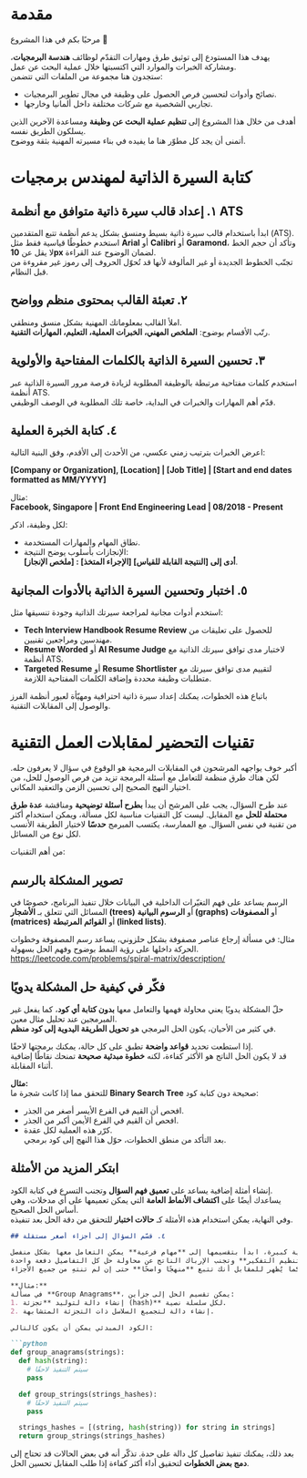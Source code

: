# مقدمة

مرحبًا بكم في هذا المشروع 👋  

يهدف هذا المستودع إلى توثيق طرق ومهارات التقدّم لوظائف **هندسة البرمجيات**، ومشاركة الخبرات والموارد التي اكتسبتها خلال عملية البحث عن عمل.  
ستجدون هنا مجموعة من الملفات التي تتضمن:

- نصائح وأدوات لتحسين فرص الحصول على وظيفة في مجال تطوير البرمجيات.  
- تجاربي الشخصية مع شركات مختلفة داخل ألمانيا وخارجها.

أهدف من خلال هذا المشروع إلى **تنظيم عملية البحث عن وظيفة** ومساعدة الآخرين الذين يسلكون الطريق نفسه.  
أتمنى أن يجد كل مطوّر هنا ما يفيده في بناء مسيرته المهنية بثقة ووضوح.  


# كتابة السيرة الذاتية لمهندس برمجيات

## ١. إعداد قالب سيرة ذاتية متوافق مع أنظمة ATS  
ابدأ باستخدام قالب سيرة ذاتية بسيط ومنسق بشكل يدعم أنظمة تتبع المتقدمين (ATS).  
استخدم خطوطًا قياسية فقط مثل **Arial** أو **Calibri** أو **Garamond**، وتأكد أن حجم الخط لا يقل عن **10px** لضمان الوضوح عند القراءة.  
تجنّب الخطوط الجديدة أو غير المألوفة لأنها قد تُحوّل الحروف إلى رموز غير مقروءة من قبل النظام.

## ٢. تعبئة القالب بمحتوى منظم وواضح  
املأ القالب بمعلوماتك المهنية بشكل منسق ومنطقي.  
رتّب الأقسام بوضوح: **الملخص المهني، الخبرات العملية، التعليم، المهارات التقنية**.

## ٣. تحسين السيرة الذاتية بالكلمات المفتاحية والأولوية  
استخدم كلمات مفتاحية مرتبطة بالوظيفة المطلوبة لزيادة فرصة مرور السيرة الذاتية عبر أنظمة ATS.  
قدّم أهم المهارات والخبرات في البداية، خاصة تلك المطلوبة في الوصف الوظيفي.

## ٤. كتابة الخبرة العملية  
اعرض الخبرات بترتيب زمني عكسي، من الأحدث إلى الأقدم، وفق البنية التالية:  

**[Company or Organization], [Location] | [Job Title] | [Start and end dates formatted as MM/YYYY]**  

مثال:  
**Facebook, Singapore | Front End Engineering Lead | 08/2018 - Present**  

لكل وظيفة، اذكر:  
- نطاق المهام والمهارات المستخدمة.  
- الإنجازات بأسلوب يوضح النتيجة:  
  **[ملخص الإنجاز] : [الإجراء المتخذ] أدى إلى [النتيجة القابلة للقياس]**.

## ٥. اختبار وتحسين السيرة الذاتية بالأدوات المجانية  
استخدم أدوات مجانية لمراجعة سيرتك الذاتية وجودة تنسيقها مثل:  
- **Tech Interview Handbook Resume Review** للحصول على تعليقات من مهندسين ومراجعين تقنيين.  
- **Resume Worded** أو **AI Resume Judge** لاختبار مدى توافق سيرتك الذاتية مع أنظمة ATS.  
- **Targeted Resume** أو **Resume Shortlister** لتقييم مدى توافق سيرتك مع متطلبات وظيفة محددة وإضافة الكلمات المفتاحية اللازمة.

باتباع هذه الخطوات، يمكنك إعداد سيرة ذاتية احترافية ومهيّأة لعبور أنظمة الفرز والوصول إلى المقابلات التقنية.

# تقنيات التحضير لمقابلات العمل التقنية
أكبر خوف يواجهه المرشحون في المقابلات البرمجية هو الوقوع في سؤال لا يعرفون حله. لكن هناك طرق منظمة للتعامل مع أسئلة البرمجة تزيد من فرص الوصول للحل، من اختيار النهج الصحيح إلى تحسين الزمن والتعقيد المكاني.

عند طرح السؤال، يجب على المرشح أن يبدأ **بطرح أسئلة توضيحية** ومناقشة **عدة طرق محتملة للحل** مع المقابل. ليست كل التقنيات مناسبة لكل مسألة، ويمكن استخدام أكثر من تقنية في نفس السؤال. مع الممارسة، يكتسب المبرمج **حدسًا** لاختيار الطريقة الأنسب لكل نوع من المسائل.

من أهم التقنيات:
## تصوير المشكلة بالرسم
الرسم يساعد على فهم التغيّرات الداخلية في البيانات خلال تنفيذ البرنامج، خصوصًا في المسائل التي تتعلق بـ **الأشجار (trees)** أو **الرسوم البيانية (graphs)** أو **المصفوفات (matrices)** أو **القوائم المرتبطة (linked lists)**.

مثال:
في مسألة إرجاع عناصر مصفوفة بشكل حلزوني، يساعد رسم المصفوفة وخطوات الحركة داخلها على رؤية النمط بوضوح وفهم الحل بسهولة.
https://leetcode.com/problems/spiral-matrix/description/

## فكّر في كيفية حل المشكلة يدويًا

حلّ المشكلة يدويًا يعني محاولة فهمها والتعامل معها **بدون كتابة أي كود**، كما يفعل غير المبرمجين عند تحليل مثال معين.  
في كثير من الأحيان، يكون الحل البرمجي هو **تحويل الطريقة اليدوية إلى كود منظم**.

إذا استطعت تحديد **قواعد واضحة** تطبق على كل حالة، يمكنك برمجتها لاحقًا.  
قد لا يكون الحل الناتج هو الأكثر كفاءة، لكنه **خطوة مبدئية صحيحة** تمنحك نقاطًا إضافية أثناء المقابلة.

**مثال:**  
للتحقق مما إذا كانت شجرة ما **Binary Search Tree** صحيحة دون كتابة كود:  
- افحص أن القيم في الفرع الأيسر أصغر من الجذر.  
- افحص أن القيم في الفرع الأيمن أكبر من الجذر.  
- كرّر هذه العملية لكل عقدة.  
بعد التأكد من منطق الخطوات، حوّل هذا النهج إلى كود برمجي.

## ابتكر المزيد من الأمثلة

إنشاء أمثلة إضافية يساعد على **تعميق فهم السؤال** وتجنب التسرع في كتابة الكود.  
يساعدك أيضًا على **اكتشاف الأنماط العامة** التي يمكن تعميمها على أي مدخلات، وهي أساس الحل الصحيح.  
وفي النهاية، يمكن استخدام هذه الأمثلة كـ **حالات اختبار** للتحقق من دقة الحل بعد تنفيذه.

````markdown
## ٤. قسّم السؤال إلى أجزاء أصغر مستقلة

عند مواجهة مشكلة برمجية كبيرة، ابدأ بتقسيمها إلى **مهام فرعية** يمكن التعامل معها بشكل منفصل.  
هذا يساعدك على **تنظيم التفكير** وتجنب الإرباك الناتج عن محاولة حل كل التفاصيل دفعة واحدة.  
كما يُظهر للمقابل أنك تتبع **منهجًا واضحًا** حتى إن لم تنتهِ من جميع الأجزاء.

**مثال:**  
في مسألة **Group Anagrams**، يمكن تقسيم الحل إلى جزأين:  
1. إنشاء دالة لتوليد **تجزئة (hash)** لكل سلسلة نصية.  
2. إنشاء دالة لتجميع السلاسل ذات التجزئة المتشابهة.  

الكود المبدئي يمكن أن يكون كالتالي:

```python
def group_anagrams(strings):
  def hash(string):
    # سيتم التنفيذ لاحقًا
    pass

  def group_strings(strings_hashes):
    # سيتم التنفيذ لاحقًا
    pass

  strings_hashes = [(string, hash(string)) for string in strings]
  return group_strings(strings_hashes)
````

بعد ذلك، يمكنك تنفيذ تفاصيل كل دالة على حدة.
تذكّر أنه في بعض الحالات قد تحتاج إلى **دمج بعض الخطوات** لتحقيق أداء أكثر كفاءة إذا طلب المقابل تحسين الحل.

```
```
